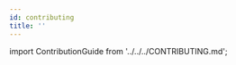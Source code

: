 ```yaml
---
id: contributing
title: ''
---
```


import ContributionGuide from '../../../CONTRIBUTING.md';

<ContributionGuide />
